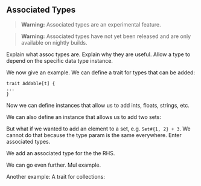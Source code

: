 ## Associated Types

> **Warning:** Associated types are an experimental feature. 

> **Warning:** Associated types have not yet been released and are only
> available on nightly builds. 

Explain what assoc types are. Explain why they are useful.
Allow a type to depend on the specific data type instance.

We now give an example. We can define a trait for types that can be added: 

```flix
trait Addable[t] {
...
}
```

Now we can define instances that allow us to add ints, floats, strings, etc.

We can also define an instance that allows us to add two sets:

But what if we wanted to add an  element to a set, e.g. `Set#{1, 2} + 3`. 
We cannot do that because the type param is the same everywhere.
Enter associated types.

We add an associated type for the the RHS. 


We can go even further. Mul example.

Another example: A trait for collections:

